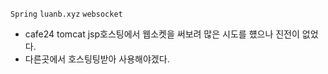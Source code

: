 `Spring` `luanb.xyz` `websocket`
- cafe24 tomcat jsp호스팅에서 웹소켓을 써보려 많은 시도를 헀으나 진전이 없었다.
- 다른곳에서 호스팅팅받아 사용해야겠다.
